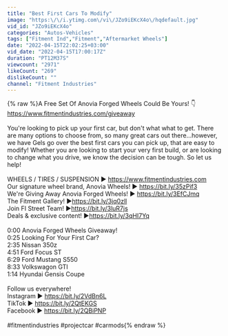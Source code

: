 ```yaml
---
title: "Best First Cars To Modify"
image: "https:\/\/i.ytimg.com\/vi\/JZo9iEKcX4o\/hqdefault.jpg"
vid_id: "JZo9iEKcX4o"
categories: "Autos-Vehicles"
tags: ["Fitment Ind","Fitment","Aftermarket Wheels"]
date: "2022-04-15T22:02:25+03:00"
vid_date: "2022-04-15T17:00:17Z"
duration: "PT12M37S"
viewcount: "2971"
likeCount: "269"
dislikeCount: ""
channel: "Fitment Industries"
---
```

{% raw %}A Free Set Of Anovia Forged Wheels Could Be Yours! 👇<br /><a rel="nofollow" target="blank" href="https://www.fitmentindustries.com/giveaway">https://www.fitmentindustries.com/giveaway</a><br /><br />You're looking to pick up your first car, but don't what what to get.  There are many options to choose from, so many great cars out there...however, we have Gels go over the best first cars you can pick up, that are easy to modify! Whether you are looking to start your very first build, or are looking to change what you drive, we know the decision can be tough.  So let us help!<br /><br />WHEELS / TIRES / SUSPENSION ► <a rel="nofollow" target="blank" href="https://www.fitmentindustries.com">https://www.fitmentindustries.com</a><br />Our signature wheel brand, Anovia Wheels! ► <a rel="nofollow" target="blank" href="https://bit.ly/35zPif3">https://bit.ly/35zPif3</a><br />We're Giving Away Anovia Forged Wheels! ► <a rel="nofollow" target="blank" href="https://bit.ly/3EfCJmq">https://bit.ly/3EfCJmq</a><br />The Fitment Gallery! ►<a rel="nofollow" target="blank" href="https://bit.ly/3jq0zll">https://bit.ly/3jq0zll</a><br />Join FI Street Team! ►<a rel="nofollow" target="blank" href="https://bit.ly/3luR7js">https://bit.ly/3luR7js</a><br />Deals &amp; exclusive content! ►<a rel="nofollow" target="blank" href="https://bit.ly/3qHI7Yq">https://bit.ly/3qHI7Yq</a><br /><br />0:00 Anovia Forged Wheels Giveaway!<br />0:25 Looking For Your First Car?<br />2:35 Nissan 350z<br />4:51 Ford Focus ST<br />6:29 Ford Mustang S550<br />8:33 Volkswagon GTI<br />1:14 Hyundai Gensis Coupe<br /><br />Follow us everywhere!<br />Instagram ► <a rel="nofollow" target="blank" href="https://bit.ly/2VdBn6L">https://bit.ly/2VdBn6L</a><br />TikTok ► <a rel="nofollow" target="blank" href="https://bit.ly/2QtEKGS">https://bit.ly/2QtEKGS</a><br />Facebook ► <a rel="nofollow" target="blank" href="https://bit.ly/2QBiPNP">https://bit.ly/2QBiPNP</a><br /><br />#fitmentindustries #projectcar #carmods{% endraw %}
